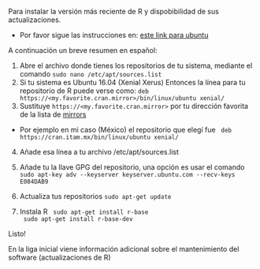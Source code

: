 Para instalar la versión más reciente de R y dispobibilidad de sus actualizaciones.

* Por favor sigue las instrucciones en:  [este link para ubuntu](https://cran.r-project.org/bin/linux/ubuntu/README)

A continuación un breve resumen en español:

1. Abre el archivo donde tienes los repositorios de tu sistema, mediante el comando ``` sudo nano /etc/apt/sources.list  ```
2. Si tu sistema es Ubuntu 16.04 (Xenial Xerus) Entonces la línea para tu repositorio de R puede verse como:  ```deb https://<my.favorite.cran.mirror>/bin/linux/ubuntu xenial/```
3. Sustituye ```https://<my.favorite.cran.mirror>```  por tu dirección favorita de la lista de [mirrors](https://cran.r-project.org/mirrors.html)


* Por ejemplo en mi caso  (México)  el repositorio que elegí fue 
``` deb https://cran.itam.mx/bin/linux/ubuntu xenial/```

4. Añade esa línea a tu archivo /etc/apt/sources.list

5. Añade tu la llave GPG del repositorio, una opción es usar el comando ```  sudo apt-key adv --keyserver keyserver.ubuntu.com --recv-keys E084DAB9```

6. Actualiza tus repositorios ```sudo apt-get update```

7. Instala R  ``` sudo apt-get install r-base```   
```  sudo apt-get install r-base-dev ```

Listo!


En la liga inicial viene información adicional sobre el mantenimiento del software (actualizaciones de R)

